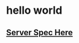 # hello world

## [Server Spec Here](https://github.com/kirkDD/Five-in-a-Row/blob/master/server/GameSpec.md)
